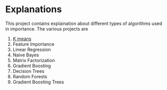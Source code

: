# Explanations
This project contains explaination about different types of algorithms used in importance. The various projects are 
1. [K means](https://github.com/maneelusf/Explainations/blob/main/K%20means/README.md)
2. Feature Importance
3. Linear Regression
4. Naive Bayes
5. Matrix Factorization
6. Gradient Boosting
7. Decision Trees
8. Random Forests
9. Gradient Boosting Trees
